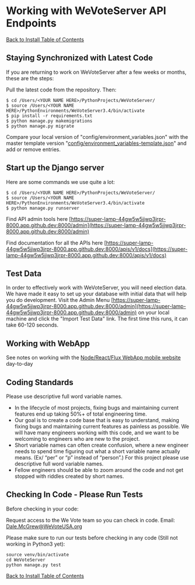# Working with WeVoteServer API Endpoints

[Back to Install Table of Contents](README_API_INSTALL.md)

## Staying Synchronized with Latest Code

If you are returning to work on WeVoteServer after a few weeks or months, these are the steps:

Pull the latest code from the repository. Then:

    $ cd /Users/<YOUR NAME HERE>/PythonProjects/WeVoteServer/
    $ source /Users/<YOUR NAME HERE>/PythonEnvironments/WeVoteServer3.4/bin/activate
    $ pip install -r requirements.txt
    $ python manage.py makemigrations
    $ python manage.py migrate
    
Compare your local version of "config/environment_variables.json" with the master template version 
"[config/environment_variables-template.json](config/environment_variables-template.json)" and add or remove entries.


## Start up the Django server

Here are some commands we use quite a lot:

    $ cd /Users/<YOUR NAME HERE>/PythonProjects/WeVoteServer/
    $ source /Users/<YOUR NAME HERE>/PythonEnvironments/WeVoteServer3.4/bin/activate
    $ python manage.py runserver

Find API admin tools here [https://super-lamp-44gw5w5jjwp3jrpr-8000.app.github.dev:8000/admin](https://super-lamp-44gw5w5jjwp3jrpr-8000.app.github.dev:8000/admin)

Find documentation for all the APIs here [https://super-lamp-44gw5w5jjwp3jrpr-8000.app.github.dev:8000/apis/v1/docs](https://super-lamp-44gw5w5jjwp3jrpr-8000.app.github.dev:8000/apis/v1/docs)

## Test Data

In order to effectively work with WeVoteServer, you will need election data. We have made it easy to set up your 
database with initial data that will help you do development. Visit the Admin Menu 
[https://super-lamp-44gw5w5jjwp3jrpr-8000.app.github.dev:8000/admin](https://super-lamp-44gw5w5jjwp3jrpr-8000.app.github.dev:8000/admin) on your local machine and click the
"Import Test Data" link. The first time this runs, it can take 60-120 seconds.


## Working with WebApp 
See notes on working with the [Node/React/Flux WebApp mobile website](https://github.com/wevote/WebApp/blob/develop/docs/working/README_WORKING_WITH_WEB_APP.md) day-to-day

## Coding Standards

Please use descriptive full word variable names.

* In the lifecycle of most projects, fixing bugs and maintaining current features end up taking 
50%+ of total engineering time.
* Our goal is to create a code base that is easy to understand, making fixing bugs and maintaining 
current features as painless as possible. We will have many engineers working with this code, 
and we want to be welcoming to engineers who are new to the project.
* Short variable names can often create confusion, where a new engineer needs to spend time 
figuring out what a short variable name actually means. (Ex/ “per” or “p” instead of “person”.) 
For this project please use descriptive full word variable names.
* Fellow engineers should be able to zoom around the code and not get stopped with riddles created by short names.

## Checking In Code - Please Run Tests

Before checking in your code:

Request access to the We Vote team so you can check in code. Email: Dale.McGrew@WeVoteUSA.org

Please make sure to run our tests before checking in any code (Still not working in Python3 yet):

    source venv/bin/activate
    cd WeVoteServer
    python manage.py test

[Back to Install Table of Contents](README_API_INSTALL.md)
